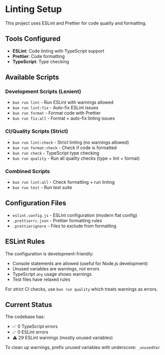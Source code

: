 # Linting Setup

This project uses ESLint and Prettier for code quality and formatting.

## Tools Configured

- **ESLint**: Code linting with TypeScript support
- **Prettier**: Code formatting
- **TypeScript**: Type checking

## Available Scripts

### Development Scripts (Lenient)

- `bun run lint` - Run ESLint with warnings allowed
- `bun run lint:fix` - Auto-fix ESLint issues
- `bun run format` - Format code with Prettier
- `bun run fix:all` - Format + auto-fix linting issues

### CI/Quality Scripts (Strict)

- `bun run lint:check` - Strict linting (no warnings allowed)
- `bun run format:check` - Check if code is formatted
- `bun run check` - TypeScript type checking
- `bun run quality` - Run all quality checks (type + lint + format)

### Combined Scripts

- `bun run lint:all` - Check formatting + run linting
- `bun run test` - Run test suite

## Configuration Files

- `eslint.config.js` - ESLint configuration (modern flat config)
- `.prettierrc.json` - Prettier formatting rules
- `.prettierignore` - Files to exclude from formatting

## ESLint Rules

The configuration is development-friendly:

- Console statements are allowed (useful for Node.js development)
- Unused variables are warnings, not errors
- TypeScript `any` usage shows warnings
- Test files have relaxed rules

For strict CI checks, use `bun run quality` which treats warnings as errors.

## Current Status

The codebase has:

- ✅ 0 TypeScript errors
- ✅ 0 ESLint errors
- ⚠️ 29 ESLint warnings (mostly unused variables)

To clean up warnings, prefix unused variables with underscore: `_unusedVar`
